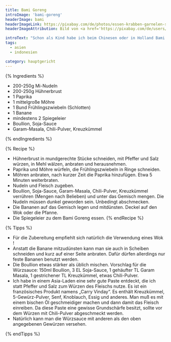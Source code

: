 ```yaml
---
title: Bami Goreng
introImage: 'bami-goreng'
headerImage: bami
headerImageLink: https://pixabay.com/de/photos/essen-krabben-garnelen-snack-585679/
headerImageAttribution: Bild von <a href='https://pixabay.com/de/users/keulefm-122060/?utm_source=link-attribution&amp;utm_medium=referral&amp;utm_campaign=image&amp;utm_content=585679'>Martin Fuhrmann</a> auf <a href='https://pixabay.com/de/?utm_source=link-attribution&amp;utm_medium=referral&amp;utm_campaign=image&amp;utm_content=585679'>Pixabay</a>

introText: "Schon als Kind habe ich beim Chinesen oder in Holland Bami Goreng und Nasi Goreng geliebt. Als ich es dann selber kochen wollte, stellte ich fest, daß es unendliche Variationen gibt (von den Gewürzmischungen wollen wir jetzt gar nicht reden). Also bastelte ich mir meine eigene Version zusammen. Deren Kern ist die Würzsauce. Damit steht und fällt der gesamte Geschmack. M.E. sollten auch weder die Eier, noch die Banane fehlen. Wer es lieber als Nasi Goreng essen will, macht sich statt Mi-Nudeln einfach Reis dazu. Ich finde Mi-Nudeln am praktischtsen, weil man sie einfach nur mit heißem Wasser übergießt und ein wenig ziehen läßt. Schneller kanns gar nicht gehen."
tags:
  - asien
  - indonesien

category: hauptgericht
---
```


{% Ingredients %}



- 200-250g Mi-Nudeln
- 200-250g Hühnerbrust
- 1 Paprika
- 1 mittelgroße Möhre
- 1 Bund Frühlingszwiebeln (Schlotten)
- 1 Banane
- mindestens 2 Spiegeleier
- Boullion, Soja-Sauce
- Garam-Masala, Chili-Pulver, Kreuzkümmel

{% endIngredients %}

{% Recipe %}



- Hühnerbrust in mundgerechte Stücke schneiden, mit Pfeffer und Salz würzen, in Mehl wälzen, anbraten und herausnehmen.
- Paprika und Möhre würfeln, die Frühlingszwiebeln in Ringe schneiden.
- Möhren anbraten, nach kurzer Zeit die Paprika hinzufügen. Etwa 5 Minuten weiterbraten.
- Nudeln und Fleisch zugeben.
- Boullion, Soja-Sauce, Garam-Masala, Chili-Pulver, Kreuzkümmel verrühren (Mengen nach Belieben) und unter das Gemisch mengen. Die Nudeln müssen dunkel geworden sein. Unbedingt abschmecken.
- Die Bananen auf das Gemisch legen und mitdünsten. Deckel auf den Wok oder die Pfanne.
- Die Spiegeleier zu dem Bami Goreng essen.
{% endRecipe %}

{% Tipps %}


- Für die Zubereitung empfiehlt sich natürlich die Verwendung eines Wok !
- Anstatt die Banane mitzudünsten kann man sie auch in Scheiben schneiden und kurz auf einer Seite anbraten. Dafür dürfen allerdings nur feste Bananen benutzt werden.
- Die Boullion etwas stärker als üblich mischen. Vorschlag für die Würzsauce: 150ml Boullion, 3 EL Soja-Sauce, 1 gehäufter TL Garam Masala, 1 gestrichener TL Kreuzkümmel, etwas Chili-Pulver.
- Ich habe in einem Asia-Laden eine sehr gute Paste entdeckt, die ich statt Pfeffer und Salz zum Würzen des Fleischs nutze. Es ist ein französisches Produkt namens „Carry Vinday“. Es enthält Kreuzkümmel, 5-Gewürz-Pulver, Senf, Knoblauch, Essig und anderes. Man muß es mit einem bischen Öl geschmeidiger machen und dann damit das Fleisch einreiben. Da diese Paste eine gewisse Grundschärfe besitzt, sollte vor dem Würzen mit Chili-Pulver abgeschmeckt werden.
- Natürlich kann man die Würzsauce mit anderen als den oben angegebenen Gewürzen versehen.

{% endTipps %}
